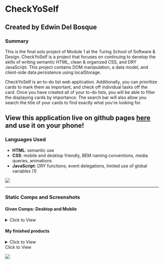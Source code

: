 # CheckYoSelf
## Created by Edwin Del Bosque
### Summary
This is the final solo project of Module 1 at the Turing School of Software & Design. CheckYoSelf is a project that focuses on continuing to develop the skills of writing semantic HTML, clean & organized CSS, and DRY JavaScript. This project contains DOM manipulation, a data model, and client-side data persistence using localStorage.

CheckYoSelf is an to-do list web application. Additionally, you can prioritize cards to mark them as important, and check off individual tasks off the card. Once you have created all of your to-do lists, you will be able to filter the displaying cards by importance. The search bar will also allow you search the title of your cards to find exactly what you're looking for.

## View this application live on github pages [here](https://edwindelbosque.github.io/CheckYoSelf/) and use it on your phone!

### Languages Used
- **HTML**: semantic use
- **CSS**: mobile and desktop friendly, BEM naming conventions, media queries, animations
- **JavaScript**: DRY functions, event delegations, limited use of global variables (1)

![](https://user-images.githubusercontent.com/48811985/62187432-e27f5380-b358-11e9-994f-aeba66330361.gif)

---
### Static Comps and Screenshots

#### Given Comps: Desktop and Mobile
<details>
  <summary> Click to View </summary>
  
![](https://user-images.githubusercontent.com/48811985/62185479-363a6e80-b352-11e9-9aa3-4c9018b66fd4.jpg)

![](https://user-images.githubusercontent.com/48811985/62185564-7ef22780-b352-11e9-8e72-6d1b3bcb346b.jpg)
</details>

#### My finished products
<details>
  <summary> Click to View </summary>
  
![](https://user-images.githubusercontent.com/48811985/62187010-849e3c00-b357-11e9-88ee-fbe0e113d8f7.png)
 </details>
  <summary> Click to View </summary>

![](https://user-images.githubusercontent.com/48811985/62186689-a3e89980-b356-11e9-8f41-0e972d1b3f4e.png)
  
 </details>
